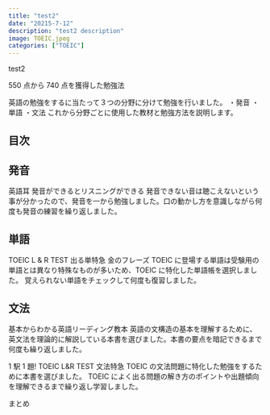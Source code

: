 ```yaml
---
title: "test2"
date: "20215-7-12"
description: "test2 description"
image: TOEIC.jpeg
categories: ["TOEIC"]
---
```


test2

550 点から 740 点を獲得した勉強法

英語の勉強をするに当たって３つの分野に分けて勉強を行いました。
・発音
・単語
・文法
これから分野ごとに使用した教材と勉強方法を説明します。

## 目次

## 発音

英語耳 発音ができるとリスニングができる
発音できない音は聴こえないという事が分かったので、発音を一から勉強しました。口の動かし方を意識しながら何度も発音の練習を繰り返しました。

## 単語

TOEIC L & R TEST 出る単特急 金のフレーズ
TOEIC に登場する単語は受験用の単語とは異なり特殊なものが多いため、TOEIC に特化した単語帳を選択しました。
覚えられない単語をチェックして何度も復習しました。

## 文法

基本からわかる英語リーディング教本
英語の文構造の基本を理解するために、英文法を理論的に解説している本書を選びました。本書の要点を暗記できるまで何度も繰り返しました。

1 駅 1 題! TOEIC L&R TEST 文法特急
TOEIC の文法問題に特化した勉強をするために本書を選びました。
TOEIC によく出る問題の解き方のポイントや出題傾向を理解できるまで繰り返し学習しました。

まとめ
